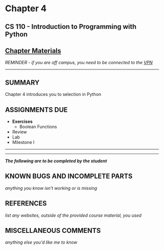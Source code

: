 # Chapter 4

## CS 110 - Introduction to Programming with Python

## [Chapter Materials](http://sm-web.cs.binghamton.edu/cs110-a0-summer-22/chapter-4)

*REMINDER - if you are off campus, you need to be connected to the [VPN](https://binghamton.service-now.com/sp?id=kb_article_view&sys_kb_id=c9cb558cdb6f8410de8df4641f9619a8)*

***

## SUMMARY

Chapter 4 introduces you to selection in Python

## ASSIGNMENTS DUE

* **Exercises**
    * Boolean Functions
* Review
* Lab
* Milestone I

***
***
***The following are to be completed by the student***

## KNOWN BUGS AND INCOMPLETE PARTS

*anything you know isn't working or is missing*


## REFERENCES

*list any websites, outside of the provided course material, you used*

## MISCELLANEOUS COMMENTS

*anything else you'd like me to know*
